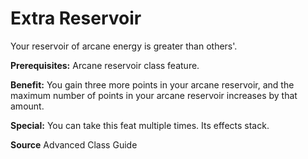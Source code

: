﻿---
cssclass: [feats]

---
# Extra Reservoir

Your reservoir of arcane energy is greater than others'.

**Prerequisites:** Arcane reservoir class feature.

**Benefit:** You gain three more points in your arcane reservoir, and the maximum number of points in your arcane reservoir increases by that amount.

**Special:** You can take this feat multiple times. Its effects stack.

**Source** Advanced Class Guide